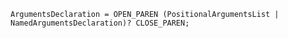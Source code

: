 <!-- This file is generated automatically by infrastructure scripts. Please don't edit by hand. -->

```{ .ebnf .slang-ebnf #ArgumentsDeclaration }
ArgumentsDeclaration = OPEN_PAREN (PositionalArgumentsList | NamedArgumentsDeclaration)? CLOSE_PAREN;
```

